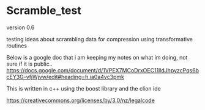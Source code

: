 # Scramble_test

version 0.6

testing ideas about scrambling data for compression using transformative routines

Below is a google doc that i am keeping my notes on what im doing, not sure if it is public..
https://docs.google.com/document/d/1VPEX7MCoDrxOEC11lldJhpyzcPqs6bcEY3G-vfjWjvw/edit#heading=h.ia0a4vc3pmk

This is written in c++ using the boost library and the clion ide

https://creativecommons.org/licenses/by/3.0/nz/legalcode
